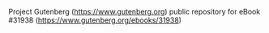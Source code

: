 Project Gutenberg (https://www.gutenberg.org) public repository for eBook #31938 (https://www.gutenberg.org/ebooks/31938)
